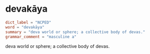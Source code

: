 # devakāya

``` toml
dict_label = "NCPED"
word = "devakāya"
summary = "deva world or sphere; a collective body of devas."
grammar_comment = "masculine a"
```

deva world or sphere; a collective body of devas.

